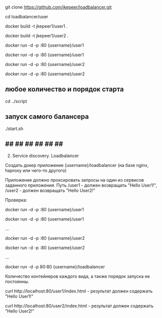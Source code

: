 

git clone https://github.com/jkepeer/loadbalancer.git

cd loadbalancer/user

docker build -t jkepeer1/user1 .

docker build -t jkepeer1/user2 .

docker run -d -p :80 {username}/user1

docker run -d -p :80 {username}/user1

docker run -d -p :80 {username}/user2

docker run -d -p :80 {username}/user2

## любое количество и порядок старта ## 

cd ../script

## запуск самого балансера ## 

./start.sh


## ## ## ## ## ## ## ## 
2. Service discovery. Loadbalancer

Создать докер приложение {username}/loadbalancer (на базе nginx, haproxy или чего-то другого)

Приложение должно проксировать запросы на один из сервисов заданного приложения. Путь /user1  - должен возвращать "Hello User1!", /user2 - должен возвращать  "Hello User2!"

Проверка:

docker run -d -p :80 {username}/user1

docker run -d -p :80 {username}/user1

...

docker run -d -p :80 {username}/user2

docker run -d -p :80 {username}/user2

...

docker run -d -p 80:80 {username}/loadbalancer

Количество контейнеров каждого вида, а также порядок запуска не постоянны.

curl http://localhost:80/user1/index.html - результат должен содержать "Hello User1!"

curl http://localhost:80/user2/index.html - результат должен содержать "Hello User2!"



